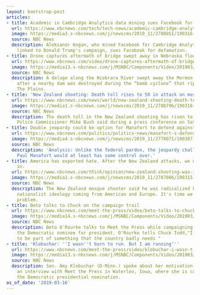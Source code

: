 ```yaml
---
layout: bootstrap-post
articles:
- title: Academic in Cambridge Analytica data mining sues Facebook for defamation
  url: https://www.nbcnews.com/tech/tech-news/academic-cambridge-analytica-data-mining-sues-facebook-defamation-n984076
  image: https://media3.s-nbcnews.com/j/newscms/2019_11/2788851/190316-aleksandr-kogan-ew-714p_937ded3649fbbd7bc7d586cd562886fd.nbcnews-fp-1200-630.jpg
  source: NBC News
  description: Aleksandr Kogan, who mined Facebook for Cambridge Analytica data firm
    linked to Donald Trump's campaign, sues Facebook for defamation.
- title: Drone captures aftermath of bridge swept away in Nebraska flood
  url: https://www.nbcnews.com/video/drone-captures-aftermath-of-bridge-swept-away-in-nebraska-flood-1459567171952
  image: https://media13.s-nbcnews.com/j/MSNBC/Components/Video/201903/mormonbridge.nbcnews-fp-1200-630.jpg
  source: NBC News
  description: A deluge along the Niobrara River swept away the Mormon Canal Bridge
    after a nearby dam was destroyed during the “bomb cyclone” that ripped across
    The Plains.
- title: 'New Zealand shooting: Death toll rises to 50 in attack on mosque'
  url: https://www.nbcnews.com/news/world/new-zealand-shooting-death-toll-rises-50-attack-mosque-n984066
  image: https://media1.s-nbcnews.com/j/newscms/2019_11/2788796/190316-christchurch-memorial-ew-443p_80d522026fe39c82bf450e222a446ae4.nbcnews-fp-1200-630.jpg
  source: NBC News
  description: The death toll in the New Zealand shooting has risen to 50, New Zealand
    Police Commissioner Mike Bush said during a press conference on Saturday.
- title: Double jeopardy could be option for Manafort to defend against NY indictment
  url: https://www.nbcnews.com/politics/politics-news/manafort-s-defense-team-has-option-try-double-jeopardy-clause-n984061
  image: https://media4.s-nbcnews.com/j/newscms/2019_11/2778071/190307-paul-manafort-se-407p_e981b9f9ab05b450c4517ca080b61d32.nbcnews-fp-1200-630.jpg
  source: NBC News
  description: 'Analysis: Unlike the federal pardon, the jeopardy challenge is one
    Paul Manafort would at least has some control over.'
- title: America has exported hate. After the New Zealand attacks, we must rein it
    in.
  url: https://www.nbcnews.com/think/opinion/new-zealand-shooting-was-inspired-hate-america-exporting-we-need-ncna983936
  image: https://media2.s-nbcnews.com/j/newscms/2019_11/2787086/190315-new-zealand-mosque-attack-mc-7429_bb13a10f000d2dd91a0e235ff4d471bc.nbcnews-fp-1200-630.JPG
  source: NBC News
  description: The New Zealand mosque shooter said he was radicalized by the white
    nationalist ideology coming from American and Europe. It's time we address our
    problem.
- title: Beto talks to Chuck on the campaign trail
  url: https://www.nbcnews.com/meet-the-press/video/beto-talks-to-chuck-on-the-campaign-trail-1459548227607
  image: https://media14.s-nbcnews.com/j/MSNBC/Components/Video/201903/mtp_clip_beto_190316.nbcnews-fp-1200-630.jpg
  source: NBC News
  description: Beto O'Rourke talks to Meet the Press while campaigning in Iowa for
    the Democratic nominee for president. O'Rourke tells Chuck Todd,"I get a chance
    to be part of something that the country badly needs "
- title: 'Klobuchar: ''I wasn''t born to run. But I am running'''
  url: https://www.nbcnews.com/meet-the-press/video/klobuchar-i-wasn-t-born-to-run-but-i-am-running-1459543107587
  image: https://media13.s-nbcnews.com/j/MSNBC/Components/Video/201903/KLOBUCHAR_2SHOT_STILL.nbcnews-fp-1200-630.jpg
  source: NBC News
  description: Sen. Amy Klobuchar (D-Minn.) spoke about her motivation to run during
    an interview with Meet the Press in Waterloo, Iowa, where she is campaigning for
    the Democratic presidential nomination.
as_of_date: '2019-03-16'
---
```


